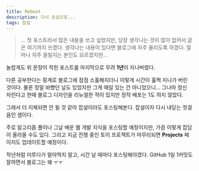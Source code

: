 ```yaml
---
title: Reboot
description: 다시 초심으로...
tags: 잡설
---
```


> ... 첫 포스트라서 많은 내용을 쓰고 싶었지만, 당장 생각나는 것이 많이 없어서 글은 여기까지 쓰겠다. 생각나는 내용이 있다면 블로그에 자주 올리도록 하겠다. 얼마나 자주 올릴지는 본인도 모르겠지만...

놀랍게도 위 문장이 적힌 포스트를 마지막으로 무려 **1년**이 지나버렸다.

다른 공부한다는 핑계로 블로그에 점점 소홀해지더니 이렇게 시간이 훌쩍 지나가 버린 것이다. 물론 정말 바빴던 날도 있었지만 그게 매일 있는 건 아니었으니... 그나마 정신 차린다고 한때 블로그 디자인을 리뉴얼한 적이 있지만 정작 배포는 1도 하지 않았다.

그래서 더 지체되면 안 될 것 같아 잡설이라도 포스팅해본다. 잡설이자 다시 내딛는 첫걸음인 셈이다.

주로 알고리즘 풀이나 그날 배운 웹 개발 지식을 포스팅할 예정이지만, 가끔 이렇게 잡담이 올라올 수도 있다. 그리고 지금 진행 중인 토이 프로젝트가 마무리되면 **Projects** 페이지도 업데이트할 예정이다.

작년처럼 미루다가 말아먹지 말고, 시간 날 때마다 포스팅해야겠다. GitHub 1일 1커밋도 잘하면서 블로그는 왜 ㅜㅜ
